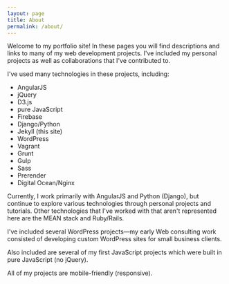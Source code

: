 ```yaml
---
layout: page
title: About
permalink: /about/
---
```



Welcome to my portfolio site! In these pages you will find descriptions and links to many of my web development projects. I've included my personal projects as well as collaborations that I've contributed to.

I've used many technologies in these projects, including:

- AngularJS
- jQuery
- D3.js
- pure JavaScript
- Firebase
- Django/Python
- Jekyll (this site)
- WordPress
- Vagrant
- Grunt
- Gulp
- Sass
- Prerender
- Digital Ocean/Nginx

Currently, I work primarily with AngularJS and Python (Django), but continue to explore various technologies through personal projects and tutorials. Other technologies that I've worked with that aren't represented here are the MEAN stack and Ruby/Rails.

I've included several WordPress projects&mdash;my early Web consulting work consisted of developing custom WordPress sites for small business clients.

Also included are several of my first JavaScript projects which were built in pure JavaScript (no jQuery).

All of my projects are mobile-friendly (responsive).

